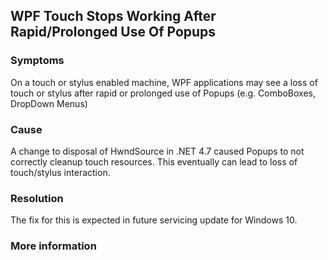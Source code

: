 ## WPF Touch Stops Working After Rapid/Prolonged Use Of Popups

### Symptoms
On a touch or stylus enabled machine, WPF applications may see a loss of touch or stylus after rapid or prolonged use of Popups (e.g. ComboBoxes, DropDown Menus)

### Cause
A change to disposal of HwndSource in .NET 4.7 caused Popups to not correctly cleanup touch resources.  This eventually can lead to loss of touch/stylus interaction.

### Resolution
The fix for this is expected in future servicing update for Windows 10.

### More information